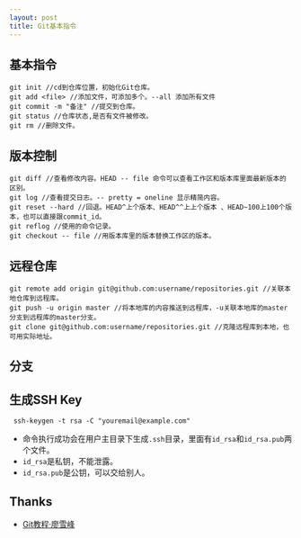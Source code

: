 ```yaml
---
layout: post
title: Git基本指令
---
```

## 基本指令
	git init //cd到仓库位置，初始化Git仓库。
    git add <file> //添加文件，可添加多个。--all 添加所有文件
    git commit -m "备注" //提交到仓库。
    git status //仓库状态,是否有文件被修改。
	git rm //删除文件。

## 版本控制
    git diff //查看修改内容。HEAD -- file 命令可以查看工作区和版本库里面最新版本的区别。
    git log //查看提交日志。-- pretty = oneline 显示精简内容。
    git reset --hard //回退。HEAD^上个版本、HEAD^^上上个版本 、HEAD~100上100个版本，也可以直接跟commit_id。
    git reflog //使用的命令记录。
	git checkout -- file //用版本库里的版本替换工作区的版本。

## 远程仓库
	git remote add origin git@github.com:username/repositories.git //关联本地仓库到远程库。
	git push -u origin master //将本地库的内容推送到远程库，-u关联本地库的master分支到远程库的master分支。
	git clone git@github.com:username/repositories.git //克隆远程库到本地，也可用实际地址。

## 分支

## 生成SSH Key	
	 ssh-keygen -t rsa -C "youremail@example.com"
- 命令执行成功会在用户主目录下生成`.ssh`目录，里面有`id_rsa`和`id_rsa.pub`两个文件。
- `id_rsa`是私钥，不能泄露。
- `id_rsa.pub`是公钥，可以交给别人。

## Thanks
- [Git教程·廖雪峰](http://www.liaoxuefeng.com/wiki/0013739516305929606dd18361248578c67b8067c8c017b000)